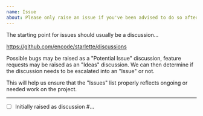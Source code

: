 ```yaml
---
name: Issue
about: Please only raise an issue if you've been advised to do so after discussion. Thanks! 🙏
---
```


The starting point for issues should usually be a discussion...

https://github.com/encode/starlette/discussions

Possible bugs may be raised as a "Potential Issue" discussion, feature requests may be raised as an "Ideas" discussion. We can then determine if the discussion needs to be escalated into an "Issue" or not.

This will help us ensure that the "Issues" list properly reflects ongoing or needed work on the project.

---

- [ ] Initially raised as discussion #...
